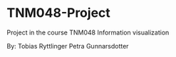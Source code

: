 # TNM048-Project
Project in the course TNM048 Information visualization

By:
Tobias Ryttlinger
Petra Gunnarsdotter